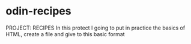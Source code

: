 # odin-recipes
PROJECT: RECIPES
In this protect I going to put in practice the basics of HTML, create a file and give to this basic format 